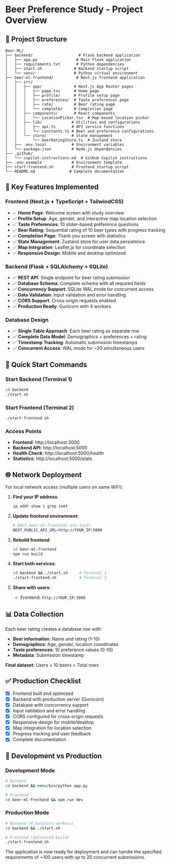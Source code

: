 # Beer Preference Study - Project Overview

## 📁 Project Structure

```
Beer-ML/
├── backend/                    # Flask backend application
│   ├── app.py                 # Main Flask application
│   ├── requirements.txt       # Python dependencies
│   ├── start.sh              # Backend startup script
│   └── venv/                 # Python virtual environment
├── beer-ml-frontend/          # Next.js frontend application
│   ├── src/
│   │   ├── app/              # Next.js App Router pages
│   │   │   ├── page.tsx      # Home page
│   │   │   ├── profile/      # Profile setup page
│   │   │   ├── preferences/  # Taste preferences page
│   │   │   ├── rate/         # Beer rating page
│   │   │   └── complete/     # Completion page
│   │   ├── components/       # React components
│   │   │   └── LocationPicker.tsx  # Map-based location picker
│   │   ├── lib/             # Utilities and configurations
│   │   │   ├── api.ts       # API service functions
│   │   │   └── constants.ts # Beer and preference configurations
│   │   └── store/           # State management
│   │       └── beerRatingStore.ts  # Zustand store
│   ├── .env.local           # Environment variables
│   └── package.json         # Node.js dependencies
├── .github/
│   └── copilot-instructions.md  # GitHub Copilot instructions
├── .env.example             # Environment template
├── start-frontend.sh        # Frontend startup script
└── README.md               # Complete documentation
```

## 🎯 Key Features Implemented

### Frontend (Next.js + TypeScript + TailwindCSS)
- ✅ **Home Page**: Welcome screen with study overview
- ✅ **Profile Setup**: Age, gender, and interactive map location selection
- ✅ **Taste Preferences**: 10 slider-based preference questions
- ✅ **Beer Rating**: Sequential rating of 10 beer types with progress tracking
- ✅ **Completion Page**: Thank you screen with statistics
- ✅ **State Management**: Zustand store for user data persistence
- ✅ **Map Integration**: Leaflet.js for coordinate selection
- ✅ **Responsive Design**: Mobile and desktop optimized

### Backend (Flask + SQLAlchemy + SQLite)
- ✅ **REST API**: Single endpoint for beer rating submission
- ✅ **Database Schema**: Complete schema with all required fields
- ✅ **Concurrency Support**: SQLite WAL mode for concurrent access
- ✅ **Data Validation**: Input validation and error handling
- ✅ **CORS Support**: Cross-origin requests enabled
- ✅ **Production Ready**: Gunicorn with 4 workers

### Database Design
- ✅ **Single Table Approach**: Each beer rating as separate row
- ✅ **Complete Data Model**: Demographics + preferences + rating
- ✅ **Timestamp Tracking**: Automatic submission timestamps
- ✅ **Concurrent Access**: WAL mode for ~20 simultaneous users

## 🚀 Quick Start Commands

### Start Backend (Terminal 1)
```bash
cd backend
./start.sh
```

### Start Frontend (Terminal 2)
```bash
./start-frontend.sh
```

### Access Points
- **Frontend**: http://localhost:3000
- **Backend API**: http://localhost:5000
- **Health Check**: http://localhost:5000/health
- **Statistics**: http://localhost:5000/stats

## 🌐 Network Deployment

For local network access (multiple users on same WiFi):

1. **Find your IP address**:
   ```bash
   ip addr show | grep inet
   ```

2. **Update frontend environment**:
   ```bash
   # Edit beer-ml-frontend/.env.local
   NEXT_PUBLIC_API_URL=http://YOUR_IP:5000
   ```

3. **Rebuild frontend**:
   ```bash
   cd beer-ml-frontend
   npm run build
   ```

4. **Start both services**:
   ```bash
   cd backend && ./start.sh     # Terminal 1
   ./start-frontend.sh          # Terminal 2
   ```

5. **Share with users**:
   - Frontend: `http://YOUR_IP:3000`

## 📊 Data Collection

Each beer rating creates a database row with:
- **Beer information**: Name and rating (1-10)
- **Demographics**: Age, gender, location coordinates
- **Taste preferences**: 10 preference values (0-10)
- **Metadata**: Submission timestamp

**Final dataset**: Users × 10 beers = Total rows

## ✅ Production Checklist

- [x] Frontend built and optimized
- [x] Backend with production server (Gunicorn)
- [x] Database with concurrency support
- [x] Input validation and error handling
- [x] CORS configured for cross-origin requests
- [x] Responsive design for mobile/desktop
- [x] Map integration for location selection
- [x] Progress tracking and user feedback
- [x] Complete documentation

## 🔧 Development vs Production

### Development Mode
```bash
# Backend
cd backend && venv/bin/python app.py

# Frontend  
cd beer-ml-frontend && npm run dev
```

### Production Mode
```bash
# Backend (4 Gunicorn workers)
cd backend && ./start.sh

# Frontend (optimized build)
./start-frontend.sh
```

The application is now ready for deployment and can handle the specified requirements of ~100 users with up to 20 concurrent submissions.
